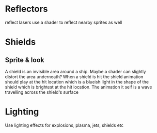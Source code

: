 # Reflectors
reflect lasers
use a shader to reflect nearby sprites as well

# Shields
## Sprite & look
A shield is an invisible area around a ship. Maybe a shader can slightly distort the area underneath?
When a shield is hit the shield animation should play at the hit location which is a blueish light in the shape of the shield which is brightest at  the hit location. The animation it self is a wave travelling across the shield's surface


# Lighting
Use lighting effects for explosions, plasma, jets, shields etc
